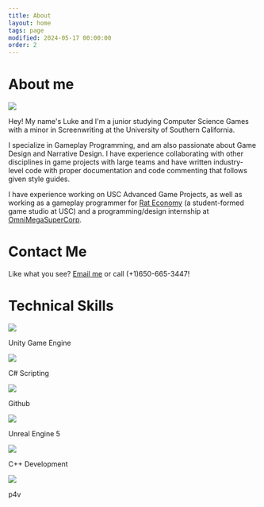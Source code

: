 ```yaml
---
title: About
layout: home
tags: page
modified: 2024-05-17 00:00:00
order: 2
---
```

<div class = "">
<h1 class="title mb-12">
About me
</h1>
<div class="md:flex gap-6">
    <div><img class="rounded-2xl border border-gray-400 border-2 mb-12" src = "/images/lukeProfile1.jpeg"></div>
    <div class = "textspace">
    <p class="">
    Hey! My name's <span class="highlight">Luke</span> and I'm a junior studying <span class="highlight">Computer Science Games</span> with a minor in  <span class="highlight">Screenwriting</span> at the <span class="highlight">University of Southern California</span>.
    </p>
    <p class="">
    I specialize in <span class="highlight">Gameplay Programming</span>, and am also passionate about <span class="highlight">Game Design</span> and <span class="highlight">Narrative Design</span>. I have experience collaborating with other disciplines in game projects with large teams and have written industry-level code with proper documentation and code commenting that follows given style guides.
    </p>
    <p class="">
    I have experience working on USC Advanced Game Projects, as well as working as a gameplay programmer for <a href = "https://rat-economy.com/" class = "highlight underline hover:text-red-800">Rat Economy</a> (a student-formed game studio at USC) and a programming/design internship at <a href = "https://omnimegasupercorp.com/" class = "highlight underline hover:text-red-800">OmniMegaSuperCorp</a>.
    </p>
    </div>
</div>

<div class = "">
    <h1 class = "title"> Contact Me </h1>
    Like what you see? <a href="mailto:luke.william.andersen@gmail.com" class="highlight underline">Email me</a> or call (+1)650-665-3447!
</div>

<div class = "mt-12 bg-slate-50 rounded-2xl border border-gray-400 border-2 md:pb-8 ">
    <h1 class = "title text-center"> Technical Skills </h1>
    <div class="flex grid grid-cols-2 md:grid-cols-3 gap-8 justify-evenly mb-8 md:mb-0">
    <div class=""><img class="h-24 mx-auto" src="/images/unity-icon.png"> <p class="text-sm text-center mt-2"> Unity Game Engine </p> </div>
    <div class=""><img class="h-24 mx-auto" src="/images/c-sharp-icon.png"> <p class="text-sm text-center mt-2"> C# Scripting</p> </div>
    <div class=""><img class="h-24 mx-auto" src="/images/github-icon.svg"> <p class="text-sm text-center mt-2"> Github</p> </div>
    <div class=""><img class="h-24 mx-auto" src="/images/ue5.png"> <p class="text-sm text-center mt-2"> Unreal Engine 5</p> </div>
    <div class=""><img class="h-24 mx-auto" src="/images/c++-icon.png"> <p class="text-sm text-center mt-2"> C++ Development</p> </div>
    <div class=""><img class="h-24 mx-auto" src="/images/p4v_icon.png"> <p class="text-sm text-center mt-2"> p4v</p> </div>
</div>
</div>
</div>
</div>
